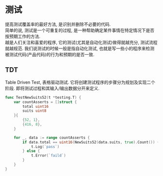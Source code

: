 # 测试
提高测试覆盖率的最好方法, 是识别并删除不必要的代码.  
简单的说, 测试是一个可重复的过程, 是一种帮助确定某件事情在特定情况下是否按预期工作的方法.  
越是人们关注和喜爱的程序, 它的测试(尤其是自动化测试)做得就越充分, 测试流程就越规范.
我们说测试的时候一般是指自动化测试, 也就是写一些小的程序来检测被测试代码(产品代码)的行为和预期的是否一致.  

## TDT
Table Driven Test, 表格驱动测试.
它将创建测试程序的步骤分为规划及实现二个阶段. 即将测试过程和其输入/输出数据分开来定义.

```go
func TestNewSuits52(t *testing.T) {
	var countAsserts = []struct {
		total uint16
		suits uint8
	}{
		{52, 1},
		{416, 8},
	}

	for _, data := range countAsserts {
		if data.total == uint16(NewSuits52(data.suits, true).Count()) {
			t.Log(`pass`)
		} else {
			t.Error(`faild`)
		}
	}
}

```